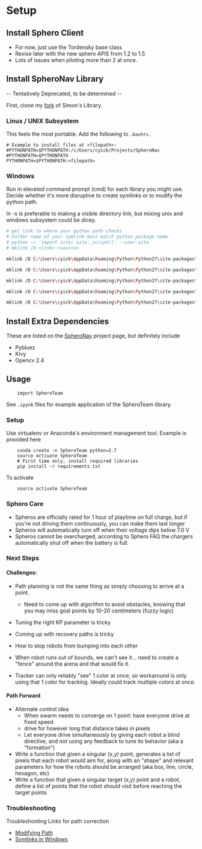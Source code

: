 

# Setup

## Install Sphero Client

- For now, just use the Tordensky base class
- Revise later with the new sphero APIS from 1.2 to 1.5
- Lots of issues when piloting more than 2 at once.

## Install SpheroNav Library

-- Tentatively Deprecated, to be determined --

First, clone my [fork](https://github.com/hydrosquall/spheronav) of Simon's Library.

### Linux / UNIX Subsystem

This feels the most portable. Add the following to `.bashrc`.

```
# Example to install files at <filepath>:
#PYTHONPATH=$PYTHONPATH:/c/Users/cyick/Projects/SpheroNav
#PYTHONPATH=$PYTHONPATH
PYTHONPATH=$PYTHONPATH:<filepath>
```

### Windows

Run in elevated command prompt (cmd) for each library you might use. Decide whether
it's more disruptive to create symlinks or to modify the python path.

ln -s is preferable to making a visible directory link, but mixing unix and windows subsystem could be dicey.
```bash
# get link to where your python path checks
# Folder name of your symlink must match python package name
# python -c 'import site; site._script()' --user-site
# mklink /D <link> <source>

mklink /D C:\Users\cyick\AppData\Roaming\Python\Python27\site-packages\SpheroController  C:\Users\cyick\Projects\SpheroNav\SpheroController 

mklink /D C:\Users\cyick\AppData\Roaming\Python\Python27\site-packages\sphero C:\Users\cyick\Projects\SpheroNav\sphero

mklink /D C:\Users\cyick\AppData\Roaming\Python\Python27\site-packages\util C:\Users\cyick\Projects\SpheroNav\util

mklink /D C:\Users\cyick\AppData\Roaming\Python\Python27\site-packages\tracker C:\Users\cyick\Projects\SpheroNav\tracker

mklink /D C:\Users\cyick\AppData\Roaming\Python\Python27\site-packages\ps3 C:\Users\cyick\Projects\SpheroNav\ps3
```

## Install Extra Dependencies 

These are listed on the [SpheroNav](https://github.com/hydrosquall/spheronav) project page,
but definitely include

- Pybluez
- Kivy
- Opencv 2.4

## Usage

```
    import SpheroTeam
```

See `.ipynb` files for example application of the SpheroTeam library.

### Setup

Use virtualenv or Anaconda's environment management tool. Example is provided here

```
    conda create -n SpheroTeam python=2.7
    source activate SpheroTeam
    # First time only, install required libraries
    pip install -r requirements.txt
```

To activate 
```
    source activate SpheroTeam
```

### Sphero Care

- Spheros are officially rated for 1 hour of playtime on full charge, but
if you're not driving them continuously, you can make them last longer
- Spheros will automatically turn off when their voltage dips below 7.0 V
- Spheros cannot be overcharged, according to Sphero FAQ the chargers automatically shut off when the battery is full.

### Next Steps

#### Challenges: 

- Path planning is not the same thing as simply choosing to arrive at a point.
    - Need to come up with algorithm to avoid obstacles, knowing that you may miss goal points by 10-20 centimeters (fuzzy logic)
- Tuning the right KP parameter is tricky
- Coming up with recovery paths is tricky
- How to stop robots from bumping into each other
- When robot runs out of bounds, we can't see it... need to create a "fence" around the arena and that would fix it.

- Tracker can only reliably "see" 1 color at once, so workaround is only using that 1 color for tracking. Ideally could track multiple colors at once.

#### Path Forward

- Alternate control idea
    - When swarm needs to converge on 1 point: have everyone drive at fixed speed
    - drive for however long that distance takes in pixels
    - Let everyone drive simultaneously by giving each robot a blind directive, and not using any feedback to tune its behavior (aka a "formation")
- Write a function that given a singular (x,y) point, generates a list of pixels that each robot would aim for, along with an "shape" and relevant parameters for how the robots should be arranged (aka box, line, circle, hexagon, etc)
- Write a function that given a singular target (x,y) point and a robot, define a list of points that the robot should visit before reaching the target points

### Troubleshooting

Troubleshooting Links for path correction

- [Modifying Path](http://stackoverflow.com/questions/3402168/permanently-add-a-directory-to-pythonpath)
- [Symlinks in Windows](https://www.howtogeek.com/howto/16226/complete-guide-to-symbolic-links-symlinks-on-windows-or-linux/)
